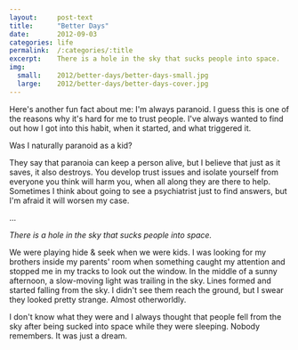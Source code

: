 ```yaml
---
layout:     post-text
title:      "Better Days"
date:       2012-09-03
categories: life
permalink:  /:categories/:title
excerpt:    There is a hole in the sky that sucks people into space.
img:
  small:    2012/better-days/better-days-small.jpg
  large:    2012/better-days/better-days-cover.jpg
---
```

Here's another fun fact about me: I'm always paranoid. I guess this is one of the reasons why it's hard for me to trust people. I've always wanted to find out how I got into this habit, when it started, and what triggered it.

Was I naturally paranoid as a kid?

They say that paranoia can keep a person alive, but I believe that just as it saves, it also destroys. You develop trust issues and isolate yourself from everyone you think will harm you, when all along they are there to help. Sometimes I think about going to see a psychiatrist just to find answers, but I'm afraid it will worsen my case.

...

*There is a hole in the sky that sucks people into space.*

We were playing hide & seek when we were kids. I was looking for my brothers inside my parents' room when something caught my attention and stopped me in my tracks to look out the window. In the middle of a sunny afternoon, a slow-moving light was trailing in the sky. Lines formed and started falling from the sky. I didn't see them reach the ground, but I swear they looked pretty strange. Almost otherworldly.

I don't know what they were and I always thought that people fell from the sky after being sucked into space while they were sleeping. Nobody remembers. It was just a dream.
